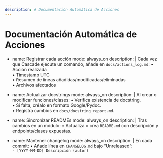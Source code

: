 ```yaml
---
description: # Documentación Automática de Acciones
---
```


# Documentación Automática de Acciones

- name: Registrar cada acción
  mode: always_on
  description: |
    Cada vez que Cascade ejecute un comando, añade en `docs/actions_log.md`:
      • Acción realizada  
      • Timestamp UTC  
      • Resumen de líneas añadidas/modificadas/eliminadas  
      • Archivos afectados  

- name: Actualizar docstrings
  mode: always_on
  description: |
    Al crear o modificar funciones/clases:
      • Verifica existencia de docstring.  
      • Si falta, créalo en formato Google/Pydoc.  
      • Registra cambios en `docs/docstring_report.md`.  

- name: Sincronizar READMEs
  mode: always_on
  description: |
    Tras cambios en un módulo:
      • Actualiza o crea `README.md` con descripción y endpoints/clases expuestas.  

- name: Mantener changelog
  mode: always_on
  description: |
    En cada commit:
      • Añade línea en `CHANGELOG.md` bajo “Unreleased”:  
        `- [YYYY-MM-DD] Descripción (autor)`  
